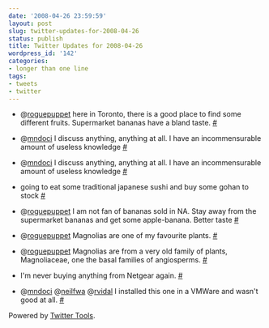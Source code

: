 ```yaml
---
date: '2008-04-26 23:59:59'
layout: post
slug: twitter-updates-for-2008-04-26
status: publish
title: Twitter Updates for 2008-04-26
wordpress_id: '142'
categories:
- longer than one line
tags:
- tweets
- twitter
---
```



	
  * @[roguepuppet](http://twitter.com/roguepuppet) here in Toronto, there is a good place to find some different fruits. Supermarket bananas have a bland taste. [#](http://twitter.com/nuin/statuses/797568309)

	
  * @[mndoci](http://twitter.com/mndoci) I discuss anything, anything at all. I have an incommensurable amount of useless knowledge [#](http://twitter.com/nuin/statuses/797567694)

	
  * @[mndoci](http://twitter.com/mndoci) I discuss anything, anything at all. I have an incommensurable amount of useless knowledge [#](http://twitter.com/nuin/statuses/797567695)

	
  * going to eat some traditional japanese sushi and buy some gohan to stock [#](http://twitter.com/nuin/statuses/797475856)

	
  * @[roguepuppet](http://twitter.com/roguepuppet) I am not fan of bananas sold in NA. Stay away from the supermarket bananas and get some apple-banana. Better taste [#](http://twitter.com/nuin/statuses/797475446)

	
  * @[roguepuppet](http://twitter.com/roguepuppet) Magnolias are one of my favourite plants. [#](http://twitter.com/nuin/statuses/797464033)

	
  * @[roguepuppet](http://twitter.com/roguepuppet) Magnolias are from a very old family of plants, Magnoliaceae, one the basal families of angiosperms. [#](http://twitter.com/nuin/statuses/797450365)

	
  * I'm never buying anything from Netgear again. [#](http://twitter.com/nuin/statuses/797215074)

	
  * @[mndoci](http://twitter.com/mndoci)  @[neilfwa](http://twitter.com/neilfwa) @[rvidal](http://twitter.com/rvidal) I installed this one in a VMWare and wasn't good at all. [#](http://twitter.com/nuin/statuses/797191876)




Powered by [Twitter Tools](http://alexking.org/projects/wordpress).
